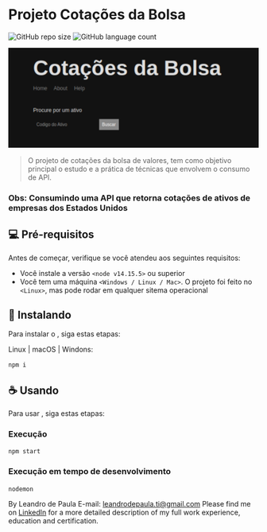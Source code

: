 # Projeto Cotações da Bolsa
![GitHub repo size](https://img.shields.io/github/repo-sizeleandro-de-paula/cotacoes?style=for-the-badge)
![GitHub language count](https://img.shields.io/github/languages/countleandro-de-paula/cotacoes?style=for-the-badge)

<img src="https://raw.githubusercontent.com/leandro-de-paula/cotacoes/master/public/img/cotacoes.png" alt="projeto cotações da bolsa">

> O projeto de cotações da bolsa de valores, tem como objetivo principal o estudo e a prática de técnicas que envolvem o consumo de API.

### Obs: Consumindo uma API que retorna cotações de ativos de empresas dos Estados Unidos

## 💻 Pré-requisitos

Antes de começar, verifique se você atendeu aos seguintes requisitos:
* Você instale a versão `<node v14.15.5>` ou superior
* Você tem uma máquina `<Windows / Linux / Mac>`. O projeto foi feito no `<Linux>`, mas pode rodar em qualquer sitema operacional


## 🚀 Instalando <cotacoes>

Para instalar o <cotacoes>, siga estas etapas:

Linux | macOS | Windons:
```
npm i
```


## ☕ Usando <cotacoes>

Para usar <cotacoes>, siga estas etapas:

### Execução

```
npm start
```

### Execução em tempo de desenvolvimento

```
nodemon
```



By Leandro de Paula
E-mail: leandrodepaula.ti@gmail.com
Please find me on [LinkedIn](https://www.linkedin.com/in/leandro-de-paula/) for a more detailed description of my full work experience, education and certification.